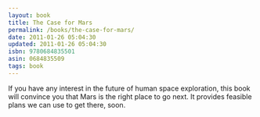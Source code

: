 ```yaml
---
layout: book
title: The Case for Mars
permalink: /books/the-case-for-mars/
date: 2011-01-26 05:04:30
updated: 2011-01-26 05:04:30
isbn: 9780684835501
asin: 0684835509
tags: book
---
```

If you have any interest in the future of human space exploration, this book
will convince you that Mars is the right place to go next. It provides feasible
plans we can use to get there, soon.
